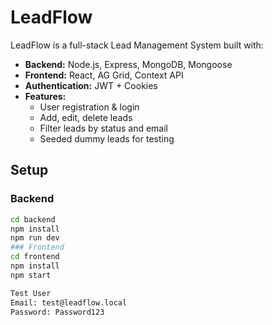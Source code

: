 # LeadFlow

LeadFlow is a full-stack Lead Management System built with:

- **Backend:** Node.js, Express, MongoDB, Mongoose
- **Frontend:** React, AG Grid, Context API
- **Authentication:** JWT + Cookies
- **Features:**
  - User registration & login
  - Add, edit, delete leads
  - Filter leads by status and email
  - Seeded dummy leads for testing

## Setup

### Backend
```bash
cd backend
npm install
npm run dev
### Frontend
cd frontend
npm install
npm start

Test User
Email: test@leadflow.local
Password: Password123
